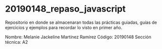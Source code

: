 # 20190148_repaso_javascript
Repositorio en donde se almacenaran todas las prácticas guiadas, guías de ejercicios y ejemplos para recordar lo visto en primer año.

Nombre: Melanie Jackeline Martínez Ramírez
Código: 20190148
Sección técnica: A2
